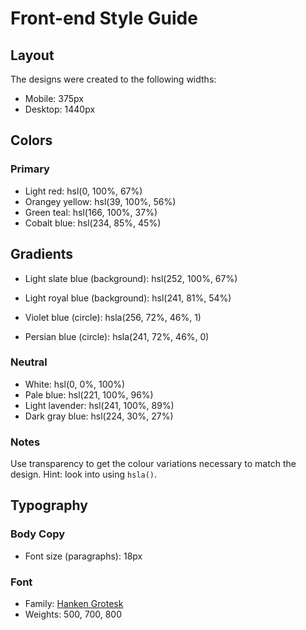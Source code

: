 # Front-end Style Guide

## Layout

The designs were created to the following widths:

-  Mobile: 375px
-  Desktop: 1440px

## Colors

### Primary

-  Light red: hsl(0, 100%, 67%)
-  Orangey yellow: hsl(39, 100%, 56%)
-  Green teal: hsl(166, 100%, 37%)
-  Cobalt blue: hsl(234, 85%, 45%)

## Gradients

-  Light slate blue (background): hsl(252, 100%, 67%)
-  Light royal blue (background): hsl(241, 81%, 54%)

-  Violet blue (circle): hsla(256, 72%, 46%, 1)
-  Persian blue (circle): hsla(241, 72%, 46%, 0)

### Neutral

-  White: hsl(0, 0%, 100%)
-  Pale blue: hsl(221, 100%, 96%)
-  Light lavender: hsl(241, 100%, 89%)
-  Dark gray blue: hsl(224, 30%, 27%)

### Notes

Use transparency to get the colour variations necessary to match the design. Hint: look into using `hsla()`.

## Typography

### Body Copy

-  Font size (paragraphs): 18px

### Font

-  Family: [Hanken Grotesk](https://fonts.google.com/specimen/Hanken+Grotesk)
-  Weights: 500, 700, 800

